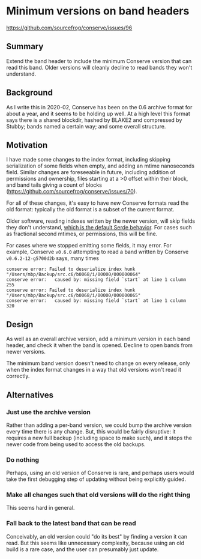 # Minimum versions on band headers

<https://github.com/sourcefrog/conserve/issues/96>

## Summary

Extend the band header to include the minimum Conserve version that can read
this band. Older versions will cleanly decline to read bands they won't
understand.

## Background

As I write this in 2020-02, Conserve has been on the 0.6 archive format for
about a year, and it seems to be holding up well. At a high level this format
says there is a shared blockdir, hashed by BLAKE2 and compressed by Stubby;
bands named a certain way; and some overall structure.

## Motivation

I have made some changes to the index format, including skipping serialization
of some fields when empty, and adding an mtime nanoseconds field. Similar
changes are foreseeable in future, including addition of permissions and
ownership, files starting at a >0 offset within their block, and band tails
giving a count of blocks (https://github.com/sourcefrog/conserve/issues/70).

For all of these changes, it's easy to have new Conserve formats read the old
format: typically the old format is a subset of the current format.

Older software, reading indexes written by the newer version, will skip fields
they don't understand,
[which is the default Serde behavior](https://serde.rs/container-attrs.html#deny_unknown_fields).
For cases such as fractional second mtimes, or permissions, this will be fine.

For cases where we stopped emitting some fields, it may error. For example,
Conserve `v0.6.0` attempting to read a band written by Conserve
`v0.6.2-12-g5700d2b` says, many times

    conserve error: Failed to deserialize index hunk "/Users/mbp/Backup/src.c6/b0068/i/00000/000000064"
    conserve error:   caused by: missing field `start` at line 1 column 255
    conserve error: Failed to deserialize index hunk "/Users/mbp/Backup/src.c6/b0068/i/00000/000000065"
    conserve error:   caused by: missing field `start` at line 1 column 320

## Design

As well as an overall archive version, add a minimum version in each band
header, and check it when the band is opened. Decline to open bands from newer
versions.

The minimum band version doesn't need to change on every release, only when the
index format changes in a way that old versions won't read it correctly.

## Alternatives

### Just use the archive version

Rather than adding a per-band version, we could bump the archive version every
time there is any change. But, this would be fairly disruptive: it requires a
new full backup (including space to make such), and it stops the newer code from
being used to access the old backups.

### Do nothing

Perhaps, using an old version of Conserve is rare, and perhaps users would take
the first debugging step of updating without being explicitly guided.

### Make all changes such that old versions will do the right thing

This seems hard in general.

### Fall back to the latest band that can be read

Conceivably, an old version could "do its best" by finding a version it can
read. But this seems like unnecessary complexity, because using an old build is
a rare case, and the user can presumably just update.
